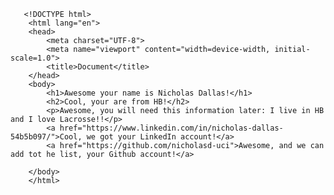 
 
       <!DOCTYPE html>
        <html lang="en">
        <head>
            <meta charset="UTF-8">
            <meta name="viewport" content="width=device-width, initial-scale=1.0">
            <title>Document</title>
        </head>
        <body>
            <h1>Awesome your name is Nicholas Dallas!</h1>
            <h2>Cool, your are from HB!</h2>
            <p>Awesome, you will need this information later: I live in HB and I love Lacrosse!!</p>
            <a href="https://www.linkedin.com/in/nicholas-dallas-54b5b097/">Cool, we got your LinkedIn account!</a>
            <a href="https://github.com/nicholasd-uci">Awesome, and we can add tot he list, your Github account!</a>
            
        </body>
        </html>
    
